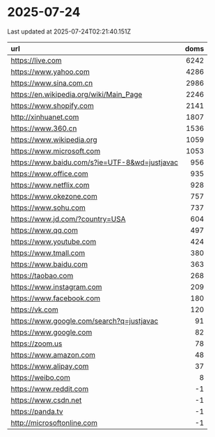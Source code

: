 # 2025-07-24

<!-- BEGIN -->
Last updated at 2025-07-24T02:21:40.151Z

url | doms
:- | -:
https://live.com | 6242
https://www.yahoo.com | 4286
https://www.sina.com.cn | 2986
https://en.wikipedia.org/wiki/Main_Page | 2246
https://www.shopify.com | 2141
http://xinhuanet.com | 1807
https://www.360.cn | 1536
https://www.wikipedia.org | 1059
https://www.microsoft.com | 1053
https://www.baidu.com/s?ie=UTF-8&wd=justjavac | 956
https://www.office.com | 935
https://www.netflix.com | 928
https://www.okezone.com | 757
https://www.sohu.com | 737
https://www.jd.com/?country=USA | 604
https://www.qq.com | 497
https://www.youtube.com | 424
https://www.tmall.com | 380
https://www.baidu.com | 363
https://taobao.com | 268
https://www.instagram.com | 209
https://www.facebook.com | 180
https://vk.com | 120
https://www.google.com/search?q=justjavac | 91
https://www.google.com | 82
https://zoom.us | 78
https://www.amazon.com | 48
https://www.alipay.com | 37
https://weibo.com | 8
https://www.reddit.com | -1
https://www.csdn.net | -1
https://panda.tv | -1
http://microsoftonline.com | -1
<!-- END -->
